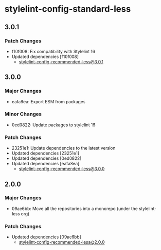 # stylelint-config-standard-less

## 3.0.1

### Patch Changes

- f10f008: Fix compatibility with Stylelint 16
- Updated dependencies [f10f008]
  - stylelint-config-recommended-less@3.0.1

## 3.0.0

### Major Changes

- eafa8ea: Export ESM from packages

### Minor Changes

- 0ed0822: Update packages to stylelint 16

### Patch Changes

- 23251e1: Update dependencies to the latest version
- Updated dependencies [23251e1]
- Updated dependencies [0ed0822]
- Updated dependencies [eafa8ea]
  - stylelint-config-recommended-less@3.0.0

## 2.0.0

### Major Changes

- 09ae6bb: Move all the repositories into a monorepo (under the stylelint-less org)

### Patch Changes

- Updated dependencies [09ae6bb]
  - stylelint-config-recommended-less@2.0.0
